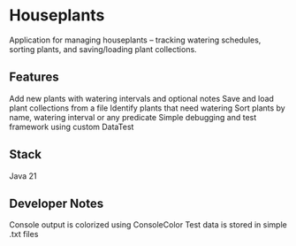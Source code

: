 # Houseplants
Application for managing houseplants – tracking watering schedules, sorting plants, and saving/loading plant collections.

## Features
Add new plants with watering intervals and optional notes
Save and load plant collections from a file
Identify plants that need watering
Sort plants by name, watering interval or any predicate
Simple debugging and test framework using custom DataTest

## Stack
Java 21

## Developer Notes
Console output is colorized using ConsoleColor
Test data is stored in simple .txt files